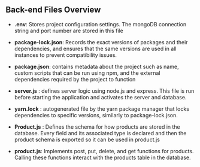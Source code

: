 ## Back-end Files Overview
- **.env**: Stores project configuration settings. The mongoDB connection string and port number are stored in this file

- **package-lock.json**:  Records the exact versions of packages and their dependencies, and ensures that the same versions are used in all instances to prevent compatibility issues.

- **package.json**: contains metadata about the project such as name, custom scripts that can be run using npm, and the external dependencies required by the project to function

- **server.js** : defines server logic using node.js and express. This file is run before starting the application and activates the server and database.

- **yarn.lock** : autogenerated file by the yarn package manager that locks dependencies to specific versions, similarly to package-lock.json.

- **Product.js** : Defines the schema for how products are stored in the database. Every field and its associated type is declared and then the product schema is exported so it can be used in product.js

- **product.js**: Implements post, put, delete, and get functions for products. Calling these functions interact with the products table in the database.
